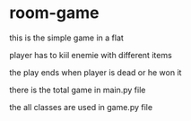 # room-game

this is the simple game in a flat

player has to kiil enemie with different items

the play ends when player is dead or he won it

there is the total game in main.py file

the all classes are used in game.py file
